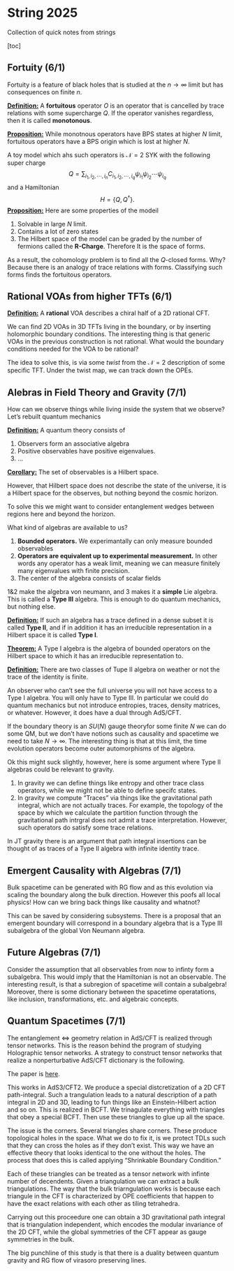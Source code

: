 # String 2025

Collection of quick notes from strings

[toc]

## Fortuity (6/1)

Fortuity is a feature of black holes that is studied at the $n\to \infty$ limit but has consequences on finite $n$. 

**<u>Definition:</u>** A **fortuitous** operator $O$ is an operator that is cancelled by trace relations with some supercharge $Q$. If the operator vanishes regardless, then it is called **monotonous**.

**<u>Proposition:</u>** While monotnous operators have BPS states at higher $N$ limit, fortuitous operators have a BPS origin which is lost at higher $N$.

A toy model which ahs such operators is $\mathcal{N} = 2$ SYK with the following super charge
$$
Q = \sum_{i_1,i_2, \cdots, i_n} C_{i_1,i_2, \cdots, i_q} \psi_{i_1} \psi_{i_2} \cdots \psi_{i_q}
$$
and a Hamiltonian
$$
H = \{Q,Q^\dagger\}.
$$
**<u>Proposition:</u>** Here are some properties of the modeil

1. Solvable in large $N$ limit.
2. Contains a lot of zero states
3. The Hilbert space of the model can be graded by the number of fermions called the **R-Charge**. Therefore It is the space of forms. 

As a result, the cohomology problem is to find all the $Q$-closed forms. Why? Because there is an analogy of trace relations with forms. Classifying such forms finds the fortuitous operators. 



## Rational VOAs from higher TFTs (6/1)

**<u>Definition:</u>** A **rational** VOA describes a chiral half of a 2D rational CFT.

We can find 2D VOAs in 3D TFTs living in the boundary, or by inserting holomorphic boundary conditions. The interesting thing is that generic VOAs in the previous construction is not rational. What would the boundary conditions needed for the VOA to be rational?

The idea to solve this, is via some *twist* from the $\mathcal{N} = 2$ description of some specific TFT. Under the twist map, we can track down the OPEs. 



## Alebras in Field Theory and Gravity (7/1)

How can we observe things while living inside the system that we observe? Let’s rebuilt quantum mechanics

**<u>Definition:</u>** A quantum theory consists of

1. Observers form an associative algebra
2. Positive observables have positive eigenvalues. 
3. …

**<u>Corollary:</u>** The set of observables is a Hilbert space.

However, that Hilbert space does not describe the state of the universe, it is a Hilbert space for the observes, but nothing beyond the cosmic horizon.

To solve this we might want to consider entanglement wedges between regions here and beyond the horizon.

What kind of algebras are available to us?

1. **Bounded operators.** We experimantally can only measure bounded observables
2. **Operators are equivalent up to experimental measurement.** In other words any operator has a weak limit, meaning we can measure finitely many eigenvalues with finite precision.
3. The center of the algebra consists of scalar fields

1&2 make the algebra von neumann, and 3 makes it a **simple** Lie algebra. This is called a **Type III** algebra. This is enough to do quantum mechanics, but nothing else.

**<u>Definition:</u>** If such an algebra has a trace defined in a dense subset it is called **Type II**, and if in addition it has an irreducible representation in a Hilbert space it is called **Type I**. 

**<u>Theorem:</u>** A Type I algebra is the algebra of bounded operators on the Hilbert space to which it has an irreducible representation to. 

**<u>Definition:</u>** There are two classes of Tupe II algebra on weather or not the trace of the identity is finite.

An observer who can’t see the full universe you will not have access to a Type I algebra. You will only have to Type III. In particular we could do quantum mechanics but not introduce entropies, traces, density matrices, or whatever. However, it does have a dual through AdS/CFT. 

If the boundary theory is an $SU(N)$ gauge theoryfor some finite $N$ we can do some QM, but we don’t have notions such as causality and spacetime we need to take $N\to \infty$. The interesting thing is that at this limit, the time evolution operators become outer automorphisms of the algebra. 

Ok this might suck slightly, however, here is some argument where Type II algebras could be relevant to gravity. 

1. In gravity we can define things like entropy and other trace class operators, while we might not be able to define specifc states.
2. In gravity we compute “Traces” via things like the gravitational path integral, which are not actually traces. For example, the topology of the space by which we calculate the partition function through the gravitational path intrgral does not admit a trace interpretation. However, such operators do satisfy some trace relations.

In JT gravity there is an argument that path integral insertions can be thought of as traces of a Type II algebra with infinite identity trace. 



## Emergent Causality with Algebras (7/1)

Bulk spacetime can be generated with RG flow and as this evolution via scaling the boundary along the bulk direction. However this poofs all local physics! How can we bring back things like causality and whatnot?

This can be saved by considering subsystems. There is a proposal that an emergent boundary will correspond in a boundary algebra that is a Type III subalgebra of the global Von Neumann algebra. 



## Future Algebras (7/1)

Consider the assumption that all observables from now to infinty form a subalgebra. This would imply that the Hamiltonian is not an observable. The interesting result, is that a subregion of spacetime will contain a subalgebra! Moreover, there is some dictionary between the spacetime operatations, like inclusion, transformations, etc. and algebraic concepts. 



## Quantum Spacetimes (7/1)

The entanglement $\iff$ geometry relation in AdS/CFT is realized through tensor networks. This is the reason behind the program of studying Holographic tensor networks. A strategy to construct tensor networks that realize a nonperturbative AdS/CFT dictionary is the following. 

The paper is [here](https://arxiv.org/pdf/2404.00877).

This works in AdS3/CFT2. We produce a special distcretization of a 2D CFT path-integral. Such a trangulation leads to a natural description of a path integral in 2D and 3D, leading to fun things like an Einstein-Hilbert action and so on. This is realized in BCFT. We trinagulate everything with triangles that obey a special BCFT. Then use these triangles to glue up all the space. 

The issue is the corners. Several triangles share corners. These produce topological holes in the space. What we do to fix it, is we protect TDLs such that they can cross the holes as if they don’t exist. This way we have an effective theory that looks identical to the one without the holes. The process that does this is called applying “Shrinkable Boundary Condition.”

Each of these triangles can be treated as a tensor network with infinte number of decendents. Given a triangulation we can extract a bulk triangulations. The way that the bulk triarngulation works is because each triangule in the CFT is characterized by OPE coefficients that happen to have the exact relations with each other as tiling tetrahedra. 

Carrying out this proceedure one can obtain a 3D gravitational path integral that is triangulation independent, which encodes the modular invariance of the 2D CFT, while the global symmetries of the CFT appear as gauge symmetries in the bulk. 

The big punchline of this study is that there is a duality between quantum gravity and RG flow of virasoro preserving lines. 

















